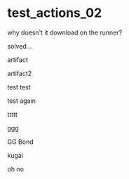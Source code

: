 # test_actions_02

why doesn't it download on the runner?

solved...

artifact

artifact2

test
test

test again

ttttt

ggg

GG Bond

kugai

oh no


